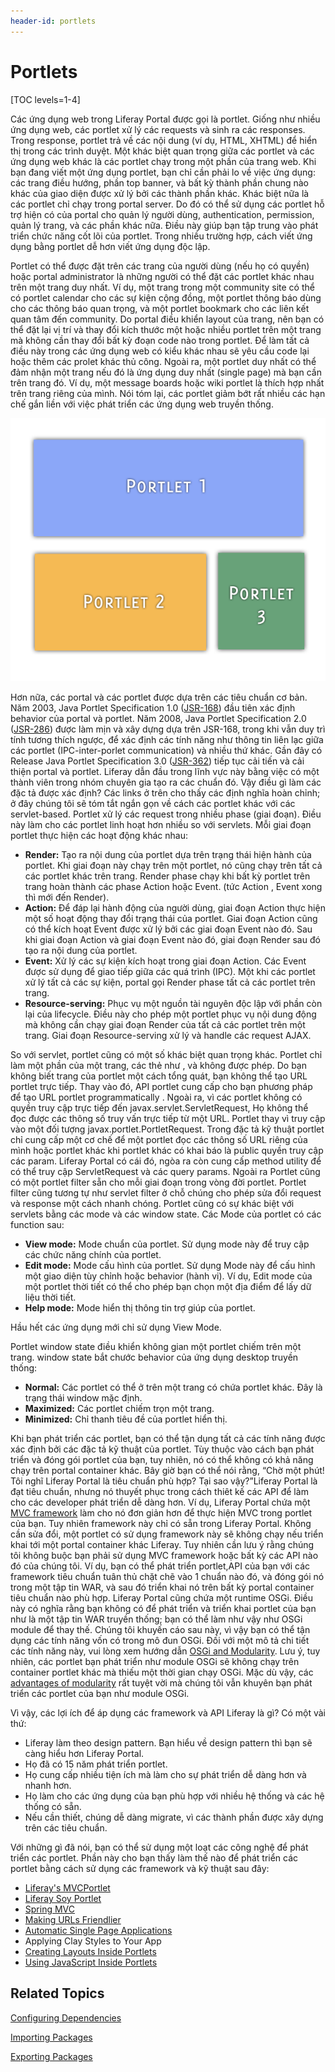 ```yaml
---
header-id: portlets
---
```


# Portlets

[TOC levels=1-4]

Các ứng dụng web trong Liferay Portal được gọi là portlet. Giống như nhiều ứng dụng web, các portlet xử lý các requests và sinh ra các responses. Trong response, portlet trả về các nội dung (ví dụ, HTML, XHTML) để hiển thị trong các trình duyệt. Một khác biệt quan trọng giữa các portlet và các ứng dụng web khác là các portlet chạy trong một phần của trang web. Khi bạn đang viết một ứng dụng portlet, bạn chỉ cần phải lo về việc ứng dụng: các trang điều hướng, phần top banner, và bất kỳ thành phần chung nào khác của giao diện được xử lý bởi các thành phần khác. Khác biệt nữa là các portlet chỉ chạy trong portal server. Do đó có thể sử dụng các portlet hỗ trợ hiện có của portal cho quản lý người dùng, authentication, permission, quản lý trang, và các phần khác nữa. Điều này giúp bạn tập trung vào phát triển chức năng cốt lõi của portlet. Trong nhiều trường hợp, cách viết ứng dụng bằng portlet dễ hơn viết ứng dụng độc lập.

Portlet có thể được đặt trên các trang của người dùng (nếu họ có quyền) hoặc portal administrator là những người có thể đặt các portlet khác nhau trên một trang duy nhất. Ví dụ, một trang trong một community site có thể có portlet calendar cho các sự kiện cộng đồng, một portlet thông báo dùng cho các thông báo quan trọng, và một portlet bookmark cho các liên kết quan tâm đến community. Do portal điều khiển layout của trang, nên bạn có thể đặt lại vị trí và thay đổi kích thước một hoặc nhiều portlet trên một trang mà không cần thay đổi bất kỳ đoạn code nào trong portlet. Để làm tất cả điều này trong các ứng dụng web có kiểu khác nhau sẽ yêu cầu code lại hoặc thêm các prolet khác thủ công. Ngoài ra, một portlet duy nhất có thể đảm nhận một trang nếu đó là ứng dụng duy nhất (single page) mà bạn cần trên trang đó. Ví dụ, một message boards hoặc wiki portlet là thích hợp nhất trên trang riêng của mình. Nói tóm lại, các portlet giảm bớt rất nhiều các hạn chế gắn liền với việc phát triển các ứng dụng web truyền thống.

![Hình 1: Bạn có thể đặt nhiều portlet trên một trang duy nhất.](../../images/portlet-applications.png)

Hơn nữa, các portal và các portlet được dựa trên các tiêu chuẩn cơ bản. Năm 2003, Java Portlet Specification 1.0
([JSR-168](https://jcp.org/en/jsr/detail?id=168)) 
đầu tiên xác định behavior của portal và portlet. Năm 2008, Java Portlet Specification 2.0
([JSR-286](https://jcp.org/en/jsr/detail?id=286)) 
được làm mịn và xây dựng dựa trên JSR-168, trong khi vẫn duy trì tính tương thích ngược, để xác định các tính năng như thông tin liên lạc giữa các portlet (IPC-inter-porlet communication) và nhiều thứ khác. Gần đây có Release Java Portlet Specification 3.0
([JSR-362](https://jcp.org/en/jsr/detail?id=362)) 
tiếp tục cải tiến và cải thiện portal và portlet. Liferay dẫn đầu trong lĩnh vực này bằng việc có một thành viên trong nhóm chuyên gia tạo ra các chuẩn đó.
Vậy điều gì làm các đặc tả được xác định? Các links ở  trên cho thấy các định nghĩa hoàn chỉnh; ở đây chúng tôi sẽ tóm tắt ngắn gọn về cách các portlet khác với các servlet-based.
Portlet xử lý các request trong nhiều phase (giai đoạn). Điều này làm cho các portlet linh hoạt hơn nhiều so với servlets. Mỗi giai đoạn portlet thực hiện các hoạt động khác nhau:

- **Render:** Tạo ra nội dung của portlet dựa trên trạng thái hiện hành của
  portlet. Khi giai đoạn này chạy trên một portlet, nó cũng chạy trên tất cả các portlet khác trên trang. Render phase chạy khi bất kỳ portlet trên trang hoàn thành các phase Action hoặc Event. (tức Action , Event xong thì mới đến Render).
- **Action:** Để đáp lại hành động của người dùng, giai đoạn Action thực hiện một
  số hoạt động thay đổi trạng thái của portlet. Giai đoạn Action cũng có thể kích hoạt Event được xử lý bởi các giai đoạn Event nào đó. Sau khi giai đoạn Action và giai đoạn Event nào đó, giai đoạn Render sau đó tạo ra nội dung của portlet. 
- **Event:** Xử lý các sự kiện kích hoạt trong giai đoạn Action. Các Event được
  sử dụng để giao tiếp giữa các quá trình (IPC). Một khi các portlet xử lý tất cả các sự kiện, portal gọi Render phase tất cả các portlet trên trang.
- **Resource-serving:** Phục vụ một nguồn tài nguyên độc lập với phần còn lại của
  lifecycle. Điều này cho phép một portlet phục vụ nội dung động mà không cần chạy giai đoạn Render của tất cả các portlet trên một trang. Giai đoạn Resource-serving xử lý và handle các request AJAX.

So với servlet, portlet cũng có một số khác biệt quan trọng khác. Portlet chỉ làm một phần của một trang, các thẻ như <Html>, <Head>và <Body>không được phép. Do bạn không biết trang của portlet một cách tổng quát, bạn không thể tạo URL portlet trực tiếp. Thay vào đó, API portlet cung cấp cho bạn phương pháp để tạo URL portlet programmatically . Ngoài ra, vì các portlet không có quyền truy cập trực tiếp đến javax.servlet.ServletRequest, Họ không thể đọc được các thông số truy vấn trực tiếp từ một URL. Portlet thay vì truy cập vào một đối tượng javax.portlet.PortletRequest. Trong đặc tả kỹ thuật portlet chỉ cung cấp một cơ chế để một portlet đọc các thông số URL riêng của mình hoặc portlet khác khi portlet khác có khai báo là public quyền truy cập các param. Liferay Portal có cái đó, ngòa ra còn cung cấp method utility để có thể truy cập ServletRequest và các query params. Ngoài ra Portlet cũng có một portlet filter sẵn cho mỗi giai đoạn trong vòng đời portlet. Portlet filter cũng tương tự như servlet filter ở chỗ chúng cho phép sửa đổi request và response một cách nhanh chóng.
Portlet cũng có sự khác biệt với servlets  bằng các mode và các window state. Các Mode  của portlet có các function sau:

- **View mode:** Mode chuẩn của portlet. Sử dụng mode này để truy cập các chức năng chính của portlet.
- **Edit mode:** Mode cấu hình của portlet. Sử dụng Mode này để cấu hình một giao diện tùy chỉnh hoặc behavior (hành vi). Ví dụ, Edit mode của một portlet thời tiết có thể cho phép bạn chọn một địa điểm để lấy dữ liệu thời tiết.
- **Help mode:** Mode hiển thị thông tin trợ giúp của portlet.

Hầu hết các ứng dụng mới chỉ sử dụng View Mode.

Portlet window state điều khiển không gian một portlet chiếm trên một trang. window state bắt chước behavior của ứng dụng desktop truyền thống:

- **Normal:** Các portlet có thể ở trên một trang có chứa portlet khác. Đây là trạng thái window mặc định. 
- **Maximized:** Các portlet chiếm trọn một trang.
- **Minimized:** Chỉ thanh tiêu đề của portlet hiển thị.

Khi bạn phát triển các portlet, bạn có thể tận dụng tất cả các tính năng được xác định bởi các đặc tả kỹ thuật của portlet. Tùy thuộc vào cách bạn phát triển và đóng gói portlet của bạn, tuy nhiên, nó có thể không có khả năng chạy trên portal container khác. Bây giờ bạn có thể nói rằng, “Chờ một phút! Tôi nghĩ Liferay Portal là tiêu chuẩn phù hợp? Tại sao vậy?”Liferay Portal là đạt tiêu chuẩn, nhưng nó thuyết phục trong cách thiêt kế các API để làm cho các developer phát triển dễ dàng hơn. Ví dụ, Liferay Portal chứa một
[MVC framework](/docs/7-1/tutorials/-/knowledge_base/t/liferay-mvc-portlet) 
làm cho nó đơn giản hơn để thực hiện MVC trong portlet của bạn. Tuy nhiên framework này chỉ có sẵn trong Liferay Portal. Không cần sửa đổi, một portlet có sử dụng framework này sẽ không chạy nếu triển khai tới một portal container khác Liferay. Tuy nhiên cần lưu ý rằng chúng tôi không buộc bạn phải sử dụng MVC framework hoặc bất kỳ các API nào đó của chúng tôi. Ví dụ, bạn có thể phát triển portlet,API của bạn với các framework tiêu chuẩn tuân thủ chặt chẽ vào 1 chuẩn nào đó, và đóng gói nó trong một tập tin WAR, và sau đó triển khai nó trên bất kỳ portal container tiêu chuẩn nào phù hợp.
Liferay Portal cũng chứa một runtime OSGi. Điều này có nghĩa rằng bạn không có để phát triển và triển khai portlet của bạn như là một tập tin WAR truyền thống; bạn có thể làm như vậy như OSGi module để thay thế. Chúng tôi khuyến cáo sau này, vì vậy bạn có thể tận dụng các tính năng vốn có trong mô đun OSGi. Đối với một mô tả chi tiết các tính năng này, vui lòng xem hướng dẫn
[OSGi and Modularity](/docs/7-1/tutorials/-/knowledge_base/t/osgi-and-modularity-for-liferay-6-developers). 
Lưu ý, tuy nhiên, các portlet bạn phát triển như module OSGi sẽ không chạy trên container portlet khác mà thiếu một thời gian chạy OSGi. Mặc dù vậy, các
[advantages of modularity](/docs/7-1/tutorials/-/knowledge_base/t/the-benefits-of-modularity)
rất tuyệt vời mà chúng tôi vẫn khuyên bạn phát triển các portlet của bạn như module OSGi.

Vì vậy, các lợi ích để áp dụng các framework và API Liferay là gì? Có một vài thứ:

- Liferay làm theo design pattern. Bạn hiểu về design pattern thì bạn sẽ càng hiểu hơn Liferay Portal.
- Họ đã có 15 năm phát triển portlet.
- Họ cung cấp nhiều tiện ích mà làm cho sự phát triển dễ dàng hơn và nhanh hơn.
- Họ làm cho các ứng dụng của bạn phù hợp với nhiều hệ thống và các hệ thống có sẵn.
- Nếu cần thiết, chúng dễ dàng migrate, vì các thành phần được xây dựng trên các tiêu chuẩn.

Với những gì đã nói, bạn có thể sử dụng một loạt các công nghệ để phát triển các portlet. Phần này cho bạn thấy làm thế nào để phát triển các portlet bằng cách sử dụng các framework và kỹ thuật sau đây:

- [Liferay's MVCPortlet](/docs/7-1/tutorials/-/knowledge_base/t/liferay-mvc-portlet)
- [Liferay Soy Portlet](/docs/7-1/tutorials/-/knowledge_base/t/liferay-soy-portlet)
- [Spring MVC](/docs/7-1/tutorials/-/knowledge_base/t/spring-mvc)
- [Making URLs Friendlier](/docs/7-1/tutorials/-/knowledge_base/t/making-urls-friendlier)
- [Automatic Single Page Applications](/docs/7-1/tutorials/-/knowledge_base/t/automatic-single-page-applications)
- Applying Clay Styles to Your App
- [Creating Layouts Inside Portlets](/docs/7-1/tutorials/-/knowledge_base/t/creating-layouts-inside-custom-portlets)
- [Using JavaScript Inside Portlets](/docs/7-1/tutorials/-/knowledge_base/t/using-javascript-in-your-portlets)

<!-- TODO: readd JSF link, when available. -Cody.
- [JSF Portlets with Liferay Faces](develop/tutorials/-/knowledge_base/7-1/jsf-portlets-with-liferay-faces)
-->

## Related Topics

[Configuring Dependencies](/docs/7-1/tutorials/-/knowledge_base/t/configuring-dependencies)

[Importing Packages](/docs/7-1/tutorials/-/knowledge_base/t/importing-packages)

[Exporting Packages](/docs/7-1/tutorials/-/knowledge_base/t/exporting-packages)

